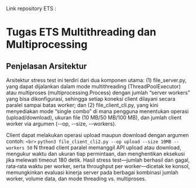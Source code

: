 Link repository ETS : 
# Tugas ETS Multithreading dan Multiprocessing
## Penjelasan Arsitektur
Arsitektur stress test ini terdiri dari dua komponen utama: 
(1) file_server.py, yang dapat dijalankan dalam mode multithreading (ThreadPoolExecutor) atau multiproses (multiprocessing.Process) dengan jumlah “server workers” yang bisa dikonfigurasi, sehingga setiap koneksi client dilayani secara paralel sampai batas worker; dan 
(2) file_client_cli.py, yang kini menyediakan mode “single combo” di mana pengguna menentukan operasi (upload/download), ukuran file (10 MB/50 MB/100 MB), dan jumlah client worker via argumen (--op, --size, --workers). 

Client dapat melakukan operasi upload maupun download dengan argumen contoh: `<br>`
`python3 file_client_cli2.py --op upload --size 10MB --workers 50`
N thread client paralel memanggil API upload atau download, mengukur waktu dan ukuran tiap permintaan, dan menghentikan eksekusi jika melewati timeout 180 detik. 
Hasil stress test—jumlah berhasil dan gagal, rata‐rata waktu per worker, serta throughput per worker—dicetak ke konsol, memungkinkan evaluasi kinerja server pada berbagai kombinasi jumlah worker, volume data, dan mode threading vs. multiproses.
